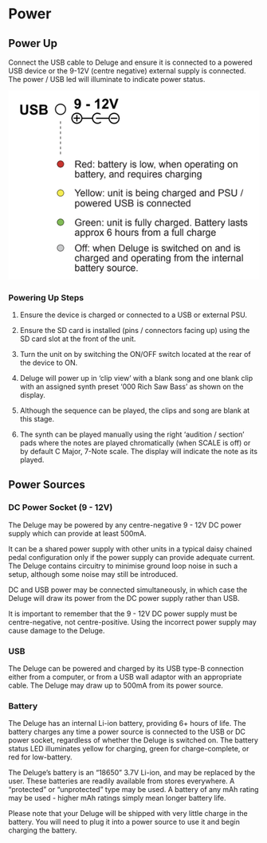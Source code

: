 # Power

## Power Up

Connect the USB cable to Deluge and ensure it is connected to a powered USB device or the 9-12V (centre negative) external supply is connected. The power / USB led will illuminate to indicate power status.

![An image of the Synthstrom Deluge Power Up Options and Battery States](../../../images/power.png "Synthstrom Deluge Power Up Options and Battery States")

### Powering Up Steps

1. Ensure the device is charged or connected to a USB or external PSU.

1. Ensure the SD card is installed (pins / connectors facing up) using the SD card slot at the front of the unit.

1. Turn the unit on by switching the ON/OFF switch located at the rear of the device to ON.

1. Deluge will power up in ‘clip view’ with a blank song and one blank clip with an assigned synth preset ‘000 Rich Saw Bass’ as shown on the display.

1. Although the sequence can be played, the clips and song are blank at this stage.

1. The synth can be played manually using the right ‘audition / section’ pads where the notes are played chromatically (when SCALE is off) or by default C Major, 7-Note scale. The display will indicate the note as its played.

## Power Sources

### DC Power Socket (9 - 12V)

The Deluge may be powered by any centre-negative 9 - 12V DC power supply which can provide at least 500mA. 

It can be a shared power supply with other units in a typical daisy chained pedal configuration only if the power supply can provide adequate current. The Deluge contains circuitry to minimise ground loop noise in such a setup, although some noise may still be introduced. 

DC and USB power may be connected simultaneously, in which case the Deluge will draw its power from the DC power supply rather than USB. 

It is important to remember that the 9 - 12V DC power supply must be centre-negative, not centre-positive. Using the incorrect power supply may cause damage to the Deluge.

### USB

The Deluge can be powered and charged by its USB type-B connection either from a computer, or from a USB wall adaptor with an appropriate cable. The Deluge may draw up to 500mA from its power source.

### Battery

The Deluge has an internal Li-ion battery, providing 6+ hours of life. The battery charges any time a power source is connected to the USB or DC power socket, regardless of whether the Deluge is switched on. The battery status LED illuminates yellow for charging, green for charge-complete, or red for low-battery.

The Deluge’s battery is an “18650” 3.7V Li-ion, and may be replaced by the user. These batteries are readily available from stores everywhere. A “protected” or “unprotected” type may be used. A battery of any mAh rating may be used - higher mAh ratings simply mean longer battery life.

Please note that your Deluge will be shipped with very little charge in the battery. You will need to plug it into a power source to use it and begin charging the battery.
